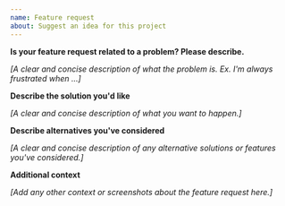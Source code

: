 ```yaml
---
name: Feature request
about: Suggest an idea for this project
---
```


**Is your feature request related to a problem? Please describe.**

_\[A clear and concise description of what the problem is. Ex. I'm always frustrated when ...\]_

**Describe the solution you'd like**

_\[A clear and concise description of what you want to happen.\]_

**Describe alternatives you've considered**

_\[A clear and concise description of any alternative solutions or features you've considered.\]_

**Additional context**

_\[Add any other context or screenshots about the feature request here.\]_
